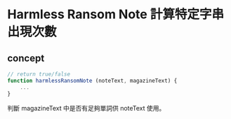 # Harmless Ransom Note 計算特定字串出現次數

## concept

```javascript
// return true/false
function harmlessRansomNote (noteText, magazineText) {
    ...
}
```

判斷 magazineText 中是否有足夠單詞供 noteText 使用。

